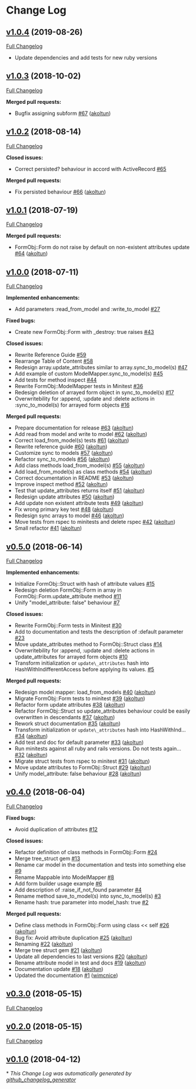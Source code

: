 # Change Log

## [v1.0.4](https://github.com/akoltun/form_obj/tree/v1.0.4) (2019-08-26)
[Full Changelog](https://github.com/akoltun/form_obj/compare/v1.0.3...v1.0.4)

- Update dependencies and add tests for new ruby versions

## [v1.0.3](https://github.com/akoltun/form_obj/tree/v1.0.3) (2018-10-02)
[Full Changelog](https://github.com/akoltun/form_obj/compare/v1.0.2...v1.0.3)

**Merged pull requests:**

- Bugfix assigning subform [\#67](https://github.com/akoltun/form_obj/pull/67) ([akoltun](https://github.com/akoltun))

## [v1.0.2](https://github.com/akoltun/form_obj/tree/v1.0.2) (2018-08-14)
[Full Changelog](https://github.com/akoltun/form_obj/compare/v1.0.1...v1.0.2)

**Closed issues:**

- Correct persisted? behaviour in accord with ActiveRecord [\#65](https://github.com/akoltun/form_obj/issues/65)

**Merged pull requests:**

- Fix persisted behaviour [\#66](https://github.com/akoltun/form_obj/pull/66) ([akoltun](https://github.com/akoltun))

## [v1.0.1](https://github.com/akoltun/form_obj/tree/v1.0.1) (2018-07-19)
[Full Changelog](https://github.com/akoltun/form_obj/compare/v1.0.0...v1.0.1)

**Merged pull requests:**

- FormObj::Form do not raise by default on non-existent attributes update [\#64](https://github.com/akoltun/form_obj/pull/64) ([akoltun](https://github.com/akoltun))

## [v1.0.0](https://github.com/akoltun/form_obj/tree/v1.0.0) (2018-07-11)
[Full Changelog](https://github.com/akoltun/form_obj/compare/v0.5.0...v1.0.0)

**Implemented enhancements:**

- Add parameters :read\_from\_model and :write\_to\_model [\#27](https://github.com/akoltun/form_obj/issues/27)

**Fixed bugs:**

- Create new FormObj::Form with \_destroy: true raises [\#43](https://github.com/akoltun/form_obj/issues/43)

**Closed issues:**

- Rewrite Reference Guide [\#59](https://github.com/akoltun/form_obj/issues/59)
- Rearrange Table of Content [\#58](https://github.com/akoltun/form_obj/issues/58)
- Redesign array.update\_attributes similar to array.sync\_to\_model\(s\) [\#47](https://github.com/akoltun/form_obj/issues/47)
- Add example of custom ModelMapper.sync\_to\_model\(s\) [\#45](https://github.com/akoltun/form_obj/issues/45)
- Add tests for method inspect  [\#44](https://github.com/akoltun/form_obj/issues/44)
- Rewrite FormObj::ModelMapper tests in Minitest [\#36](https://github.com/akoltun/form_obj/issues/36)
- Redesign deletion of arrayed form object in sync\_to\_model\(s\) [\#17](https://github.com/akoltun/form_obj/issues/17)
- Overwritebility for :append, :update and :delete actions in :sync\_to\_model\(s\) for arrayed form objects [\#16](https://github.com/akoltun/form_obj/issues/16)

**Merged pull requests:**

- Prepare documentation for release [\#63](https://github.com/akoltun/form_obj/pull/63) ([akoltun](https://github.com/akoltun))
- Add read from model and write to model [\#62](https://github.com/akoltun/form_obj/pull/62) ([akoltun](https://github.com/akoltun))
- Correct load\_from\_model\(s\) tests [\#61](https://github.com/akoltun/form_obj/pull/61) ([akoltun](https://github.com/akoltun))
- Rewrite reference guide [\#60](https://github.com/akoltun/form_obj/pull/60) ([akoltun](https://github.com/akoltun))
- Customize sync to models [\#57](https://github.com/akoltun/form_obj/pull/57) ([akoltun](https://github.com/akoltun))
- Refactor sync\_to\_models [\#56](https://github.com/akoltun/form_obj/pull/56) ([akoltun](https://github.com/akoltun))
- Add class methods load\_from\_model\(s\) [\#55](https://github.com/akoltun/form_obj/pull/55) ([akoltun](https://github.com/akoltun))
- Add load\_from\_model\(s\) as class methods [\#54](https://github.com/akoltun/form_obj/pull/54) ([akoltun](https://github.com/akoltun))
- Correct documentation in README [\#53](https://github.com/akoltun/form_obj/pull/53) ([akoltun](https://github.com/akoltun))
- Improve inspect method [\#52](https://github.com/akoltun/form_obj/pull/52) ([akoltun](https://github.com/akoltun))
- Test that update\_attributes returns itself [\#51](https://github.com/akoltun/form_obj/pull/51) ([akoltun](https://github.com/akoltun))
- Redesign update attributes [\#50](https://github.com/akoltun/form_obj/pull/50) ([akoltun](https://github.com/akoltun))
- Add update non existent attribute tests [\#49](https://github.com/akoltun/form_obj/pull/49) ([akoltun](https://github.com/akoltun))
- Fix wrong primary key test [\#48](https://github.com/akoltun/form_obj/pull/48) ([akoltun](https://github.com/akoltun))
- Redesign sync arrays to model [\#46](https://github.com/akoltun/form_obj/pull/46) ([akoltun](https://github.com/akoltun))
- Move tests from rspec to minitests and delete rspec [\#42](https://github.com/akoltun/form_obj/pull/42) ([akoltun](https://github.com/akoltun))
- Small refactor [\#41](https://github.com/akoltun/form_obj/pull/41) ([akoltun](https://github.com/akoltun))

## [v0.5.0](https://github.com/akoltun/form_obj/tree/v0.5.0) (2018-06-14)
[Full Changelog](https://github.com/akoltun/form_obj/compare/v0.4.0...v0.5.0)

**Implemented enhancements:**

- Initialize FormObj::Struct with hash of attribute values [\#15](https://github.com/akoltun/form_obj/issues/15)
- Redesign deletion FormObj::Form in array in FormObj::Form.update\_attribute method [\#11](https://github.com/akoltun/form_obj/issues/11)
- Unify "model\_attribute: false" behaviour [\#7](https://github.com/akoltun/form_obj/issues/7)

**Closed issues:**

- Rewrite FormObj::Form tests in Minitest [\#30](https://github.com/akoltun/form_obj/issues/30)
- Add to documentation and tests the description of :default parameter [\#23](https://github.com/akoltun/form_obj/issues/23)
- Move update\_attributes method to FormObj::Struct class [\#14](https://github.com/akoltun/form_obj/issues/14)
- Overwritebility for :append, :update and :delete actions in update\_attributes for arrayed form objects [\#10](https://github.com/akoltun/form_obj/issues/10)
- Transform initialization or `update\_attributes` hash into HashWithIndifferentAccess before applying its values. [\#5](https://github.com/akoltun/form_obj/issues/5)

**Merged pull requests:**

- Redesign model mapper: load\_from\_models [\#40](https://github.com/akoltun/form_obj/pull/40) ([akoltun](https://github.com/akoltun))
- Migrate FormObj::Form tests to minitest [\#39](https://github.com/akoltun/form_obj/pull/39) ([akoltun](https://github.com/akoltun))
- Refactor form update attributes [\#38](https://github.com/akoltun/form_obj/pull/38) ([akoltun](https://github.com/akoltun))
- Refactor FormObj::Struct so update\_attributes behaviour could be easily overwritten in descendants [\#37](https://github.com/akoltun/form_obj/pull/37) ([akoltun](https://github.com/akoltun))
- Rework struct documentation [\#35](https://github.com/akoltun/form_obj/pull/35) ([akoltun](https://github.com/akoltun))
- Transform initialization or `update\_attributes` hash into HashWithInd… [\#34](https://github.com/akoltun/form_obj/pull/34) ([akoltun](https://github.com/akoltun))
- Add test and doc for default parameter [\#33](https://github.com/akoltun/form_obj/pull/33) ([akoltun](https://github.com/akoltun))
- Run minitests against all ruby and rails versions. Do not tests again… [\#32](https://github.com/akoltun/form_obj/pull/32) ([akoltun](https://github.com/akoltun))
- Migrate struct tests from rspec to minitest [\#31](https://github.com/akoltun/form_obj/pull/31) ([akoltun](https://github.com/akoltun))
- Move update attributes to FormObj::Struct [\#29](https://github.com/akoltun/form_obj/pull/29) ([akoltun](https://github.com/akoltun))
- Unify model\_attribute: false behaviour [\#28](https://github.com/akoltun/form_obj/pull/28) ([akoltun](https://github.com/akoltun))

## [v0.4.0](https://github.com/akoltun/form_obj/tree/v0.4.0) (2018-06-04)
[Full Changelog](https://github.com/akoltun/form_obj/compare/v0.3.0...v0.4.0)

**Fixed bugs:**

- Avoid duplication of attributes [\#12](https://github.com/akoltun/form_obj/issues/12)

**Closed issues:**

- Refactor definition of class methods in FormObj::Form [\#24](https://github.com/akoltun/form_obj/issues/24)
- Merge tree\_struct gem [\#13](https://github.com/akoltun/form_obj/issues/13)
- Rename car model in the documentation and tests into something else [\#9](https://github.com/akoltun/form_obj/issues/9)
- Rename Mappable into ModelMapper [\#8](https://github.com/akoltun/form_obj/issues/8)
- Add form builder usage example [\#6](https://github.com/akoltun/form_obj/issues/6)
- Add description of :raise\_if\_not\_found parameter [\#4](https://github.com/akoltun/form_obj/issues/4)
- Rename method save\_to\_model\(s\) into sync\_to\_model\(s\) [\#3](https://github.com/akoltun/form_obj/issues/3)
- Rename hash: true parameter into model\_hash: true [\#2](https://github.com/akoltun/form_obj/issues/2)

**Merged pull requests:**

- Define class methods in FormObj::Form using class \<\< self [\#26](https://github.com/akoltun/form_obj/pull/26) ([akoltun](https://github.com/akoltun))
- Bug fix: Avoid attribute duplication [\#25](https://github.com/akoltun/form_obj/pull/25) ([akoltun](https://github.com/akoltun))
- Renaming [\#22](https://github.com/akoltun/form_obj/pull/22) ([akoltun](https://github.com/akoltun))
- Merge tree struct gem [\#21](https://github.com/akoltun/form_obj/pull/21) ([akoltun](https://github.com/akoltun))
- Update all dependencies to last versions [\#20](https://github.com/akoltun/form_obj/pull/20) ([akoltun](https://github.com/akoltun))
- Rename attribute model in test and docs [\#19](https://github.com/akoltun/form_obj/pull/19) ([akoltun](https://github.com/akoltun))
- Documentation update [\#18](https://github.com/akoltun/form_obj/pull/18) ([akoltun](https://github.com/akoltun))
- Updated the documentation [\#1](https://github.com/akoltun/form_obj/pull/1) ([wimcnice](https://github.com/wimcnice))

## [v0.3.0](https://github.com/akoltun/form_obj/tree/v0.3.0) (2018-05-15)
[Full Changelog](https://github.com/akoltun/form_obj/compare/v0.2.0...v0.3.0)

## [v0.2.0](https://github.com/akoltun/form_obj/tree/v0.2.0) (2018-05-15)
[Full Changelog](https://github.com/akoltun/form_obj/compare/v0.1.0...v0.2.0)

## [v0.1.0](https://github.com/akoltun/form_obj/tree/v0.1.0) (2018-04-12)


\* *This Change Log was automatically generated by [github_changelog_generator](https://github.com/skywinder/Github-Changelog-Generator)*